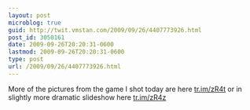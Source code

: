 ```yaml
---
layout: post
microblog: true
guid: http://twit.vmstan.com/2009/09/26/4407773926.html
post_id: 3050161
date: 2009-09-26T20:20:31-0600
lastmod: 2009-09-26T20:20:31-0600
type: post
url: /2009/09/26/4407773926.html
---
```

More of the pictures from the game I shot today are here [tr.im/zR4t](http://tr.im/zR4t) or in slightly more dramatic slideshow here [tr.im/zR4z](http://tr.im/zR4z)

